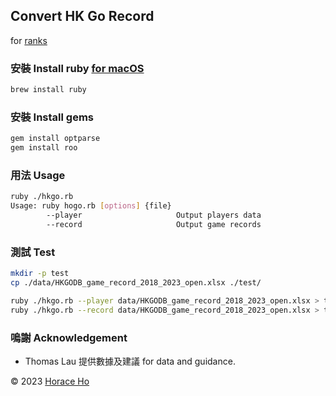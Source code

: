 ## Convert HK Go Record

for [ranks](https://github.com/horaceho/ranks)

### 安裝 Install ruby [for macOS](https://www.ruby-lang.org/en/documentation/installation/#homebrew)
```bash
brew install ruby
```

### 安裝 Install gems
```bash
gem install optparse
gem install roo
```

### 用法 Usage
```bash
ruby ./hkgo.rb
Usage: ruby hogo.rb [options] {file}
        --player                     Output players data
        --record                     Output game records
```

### 測試 Test
```bash
mkdir -p test
cp ./data/HKGODB_game_record_2018_2023_open.xlsx ./test/

ruby ./hkgo.rb --player data/HKGODB_game_record_2018_2023_open.xlsx > test/HKGODB-2018-2023-open-player.csv
ruby ./hkgo.rb --record data/HKGODB_game_record_2018_2023_open.xlsx > test/HKGODB-2018-2023-open-record.csv
```

### 嗚謝 Acknowledgement

- Thomas Lau 提供數據及建議 for data and guidance.

&copy; 2023 [Horace Ho](https://horaceho.com)
